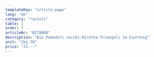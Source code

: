 ```yaml
---
templateKey: "article-page"
lang: "de"
category: "ravioli"
table: 1
order: 7
articleNr: "BITA008"
description: "Bio Pomodori secchi-Ricotta-Triangoli im Eierteig"
unit: "2kg TK"
price: "21.--"
---
```

